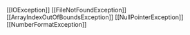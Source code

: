 [[IOException]]
[[FileNotFoundException]]
[[ArrayIndexOutOfBoundsException]]
[[NullPointerException]]
[[NumberFormatException]]
